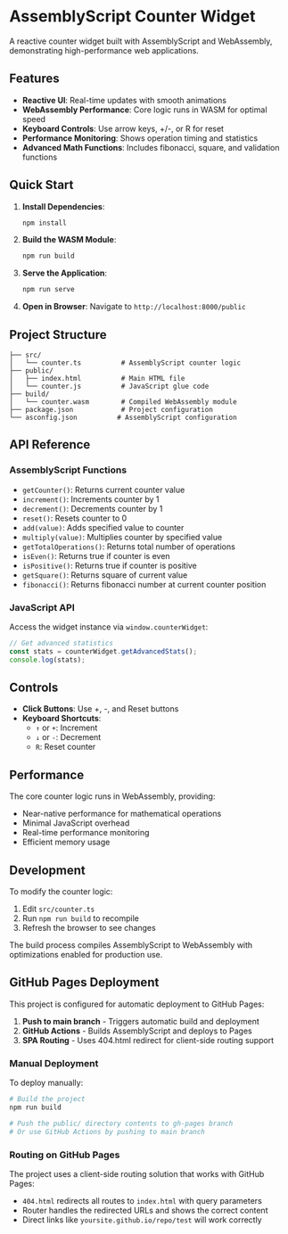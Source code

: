 # AssemblyScript Counter Widget

A reactive counter widget built with AssemblyScript and WebAssembly, demonstrating high-performance web applications.

## Features

- **Reactive UI**: Real-time updates with smooth animations
- **WebAssembly Performance**: Core logic runs in WASM for optimal speed
- **Keyboard Controls**: Use arrow keys, +/-, or R for reset
- **Performance Monitoring**: Shows operation timing and statistics
- **Advanced Math Functions**: Includes fibonacci, square, and validation functions

## Quick Start

1. **Install Dependencies**:
   ```bash
   npm install
   ```

2. **Build the WASM Module**:
   ```bash
   npm run build
   ```

3. **Serve the Application**:
   ```bash
   npm run serve
   ```

4. **Open in Browser**:
   Navigate to `http://localhost:8000/public`

## Project Structure

```
├── src/
│   └── counter.ts          # AssemblyScript counter logic
├── public/
│   ├── index.html          # Main HTML file
│   └── counter.js          # JavaScript glue code
├── build/
│   └── counter.wasm        # Compiled WebAssembly module
├── package.json            # Project configuration
└── asconfig.json          # AssemblyScript configuration
```

## API Reference

### AssemblyScript Functions

- `getCounter()`: Returns current counter value
- `increment()`: Increments counter by 1
- `decrement()`: Decrements counter by 1
- `reset()`: Resets counter to 0
- `add(value)`: Adds specified value to counter
- `multiply(value)`: Multiplies counter by specified value
- `getTotalOperations()`: Returns total number of operations
- `isEven()`: Returns true if counter is even
- `isPositive()`: Returns true if counter is positive
- `getSquare()`: Returns square of current value
- `fibonacci()`: Returns fibonacci number at current counter position

### JavaScript API

Access the widget instance via `window.counterWidget`:

```javascript
// Get advanced statistics
const stats = counterWidget.getAdvancedStats();
console.log(stats);
```

## Controls

- **Click Buttons**: Use +, -, and Reset buttons
- **Keyboard Shortcuts**:
  - `↑` or `+`: Increment
  - `↓` or `-`: Decrement  
  - `R`: Reset counter

## Performance

The core counter logic runs in WebAssembly, providing:
- Near-native performance for mathematical operations
- Minimal JavaScript overhead
- Real-time performance monitoring
- Efficient memory usage

## Development

To modify the counter logic:

1. Edit `src/counter.ts`
2. Run `npm run build` to recompile
3. Refresh the browser to see changes

The build process compiles AssemblyScript to WebAssembly with optimizations enabled for production use.

## GitHub Pages Deployment

This project is configured for automatic deployment to GitHub Pages:

1. **Push to main branch** - Triggers automatic build and deployment
2. **GitHub Actions** - Builds AssemblyScript and deploys to Pages
3. **SPA Routing** - Uses 404.html redirect for client-side routing support

### Manual Deployment

To deploy manually:

```bash
# Build the project
npm run build

# Push the public/ directory contents to gh-pages branch
# Or use GitHub Actions by pushing to main branch
```

### Routing on GitHub Pages

The project uses a client-side routing solution that works with GitHub Pages:
- `404.html` redirects all routes to `index.html` with query parameters
- Router handles the redirected URLs and shows the correct content
- Direct links like `yoursite.github.io/repo/test` will work correctly